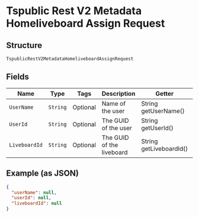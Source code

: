 
# Tspublic Rest V2 Metadata Homeliveboard Assign Request

## Structure

`TspublicRestV2MetadataHomeliveboardAssignRequest`

## Fields

| Name | Type | Tags | Description | Getter | Setter |
|  --- | --- | --- | --- | --- | --- |
| `UserName` | `String` | Optional | Name of the user | String getUserName() | setUserName(String userName) |
| `UserId` | `String` | Optional | The GUID of the user | String getUserId() | setUserId(String userId) |
| `LiveboardId` | `String` | Optional | The GUID of the liveboard | String getLiveboardId() | setLiveboardId(String liveboardId) |

## Example (as JSON)

```json
{
  "userName": null,
  "userId": null,
  "liveboardId": null
}
```

